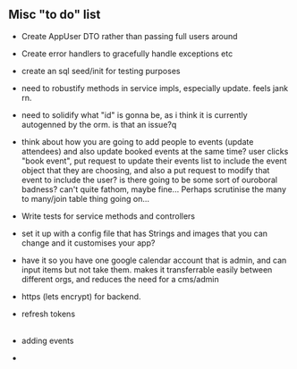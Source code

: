 Misc "to do" list
---
- Create AppUser DTO rather than passing full users around
- Create error handlers to gracefully handle exceptions etc
- create an sql seed/init for testing purposes
- need to robustify methods in service impls, especially update. feels jank rn.
- need to solidify what "id" is gonna be, as i think it is currently autogenned by the orm. is that an issue?q

- think about how you are going to add people to events (update attendees) and also update booked events at the same time? user clicks "book event", put request to update their events list to include the event object that they are choosing, and also a put request to modify that event to include the user? is there going to be some sort of ouroboral badness? can't quite fathom, maybe fine... Perhaps scrutinise the many to many/join table thing going on...

- Write tests for service methods and controllers
- set it up with a config file that has Strings and images that you can change and it customises your app?
- have it so you have one google calendar account that is admin, and can input items but not take them. makes it transferrable easily between different orgs, and reduces the need for a cms/admin

- https (lets encrypt) for backend.

- refresh tokens
<br></br>
- adding events

- 